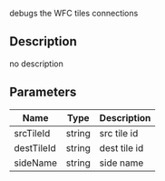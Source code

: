 debugs the WFC tiles connections



## Description
no description
## Parameters

<table>
<thead>
	<tr>
		<th>Name</th>
		<th>Type</th>
		<th>Description</th>
	</tr>
</thead>
<tr>
	<td>srcTileId</td>
	<td><div class='bg-purple-800 px-2 py-px text-white rounded-sm'>string</div></td>
	<td>src tile id</td>
</tr>
<tr>
	<td>destTileId</td>
	<td><div class='bg-purple-800 px-2 py-px text-white rounded-sm'>string</div></td>
	<td>dest tile id</td>
</tr>
<tr>
	<td>sideName</td>
	<td><div class='bg-purple-800 px-2 py-px text-white rounded-sm'>string</div></td>
	<td>side name</td>
</tr>
</table>